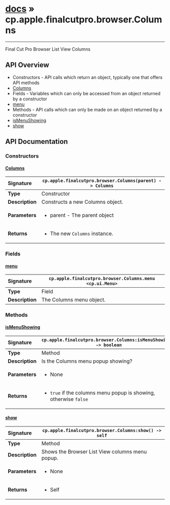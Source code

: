 # [docs](index.md) » cp.apple.finalcutpro.browser.Columns
---

Final Cut Pro Browser List View Columns

## API Overview
* Constructors - API calls which return an object, typically one that offers API methods
 * [Columns](#columns)
* Fields - Variables which can only be accessed from an object returned by a constructor
 * [menu](#menu)
* Methods - API calls which can only be made on an object returned by a constructor
 * [isMenuShowing](#ismenushowing)
 * [show](#show)

## API Documentation

### Constructors

#### [Columns](#columns)
| <span style="float: left;">**Signature**</span> | <span style="float: left;">`cp.apple.finalcutpro.browser.Columns(parent) -> Columns` </span>                                                          |
| -----------------------------------------------------|---------------------------------------------------------------------------------------------------------|
| **Type**                                             | Constructor |
| **Description**                                      | Constructs a new Columns object. |
| **Parameters**                                       | <ul><li>parent - The parent object</li></ul> |
| **Returns**                                          | <ul><li>The new <code>Columns</code> instance.</li></ul> |

### Fields

#### [menu](#menu)
| <span style="float: left;">**Signature**</span> | <span style="float: left;">`cp.apple.finalcutpro.browser.Columns.menu <cp.ui.Menu>` </span>                                                          |
| -----------------------------------------------------|---------------------------------------------------------------------------------------------------------|
| **Type**                                             | Field |
| **Description**                                      | The Columns menu object. |

### Methods

#### [isMenuShowing](#ismenushowing)
| <span style="float: left;">**Signature**</span> | <span style="float: left;">`cp.apple.finalcutpro.browser.Columns:isMenuShowing() -> boolean` </span>                                                          |
| -----------------------------------------------------|---------------------------------------------------------------------------------------------------------|
| **Type**                                             | Method |
| **Description**                                      | Is the Columns menu popup showing? |
| **Parameters**                                       | <ul><li>None</li></ul> |
| **Returns**                                          | <ul><li><code>true</code> if the columns menu popup is showing, otherwise <code>false</code></li></ul> |

#### [show](#show)
| <span style="float: left;">**Signature**</span> | <span style="float: left;">`cp.apple.finalcutpro.browser.Columns:show() -> self` </span>                                                          |
| -----------------------------------------------------|---------------------------------------------------------------------------------------------------------|
| **Type**                                             | Method |
| **Description**                                      | Shows the Browser List View columns menu popup. |
| **Parameters**                                       | <ul><li>None</li></ul> |
| **Returns**                                          | <ul><li>Self</li></ul> |

